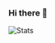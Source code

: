 ### Hi there 👋

![Stats](https://github-readme-stats.vercel.app/api?username=furentes&show_icons=true&theme=default&count_private=tru&hide_title=tru&hide_border=true&bg_color=FFFFFF)
